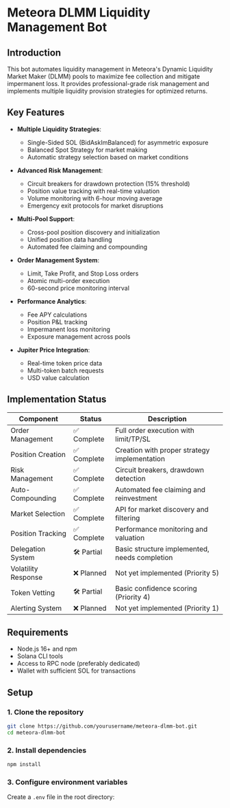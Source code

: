 # Meteora DLMM Liquidity Management Bot

## Introduction

This bot automates liquidity management in Meteora's Dynamic Liquidity Market Maker (DLMM) pools to maximize fee collection and mitigate impermanent loss. It provides professional-grade risk management and implements multiple liquidity provision strategies for optimized returns.

## Key Features

- **Multiple Liquidity Strategies**:
  - Single-Sided SOL (BidAskImBalanced) for asymmetric exposure
  - Balanced Spot Strategy for market making
  - Automatic strategy selection based on market conditions

- **Advanced Risk Management**:
  - Circuit breakers for drawdown protection (15% threshold)
  - Position value tracking with real-time valuation
  - Volume monitoring with 6-hour moving average
  - Emergency exit protocols for market disruptions

- **Multi-Pool Support**:
  - Cross-pool position discovery and initialization
  - Unified position data handling
  - Automated fee claiming and compounding

- **Order Management System**:
  - Limit, Take Profit, and Stop Loss orders
  - Atomic multi-order execution
  - 60-second price monitoring interval

- **Performance Analytics**:
  - Fee APY calculations
  - Position P&L tracking
  - Impermanent loss monitoring
  - Exposure management across pools

- **Jupiter Price Integration**:
  - Real-time token price data
  - Multi-token batch requests
  - USD value calculation

## Implementation Status

| Component | Status | Description |
|-----------|--------|-------------|
| Order Management | ✅ Complete | Full order execution with limit/TP/SL |
| Position Creation | ✅ Complete | Creation with proper strategy implementation |
| Risk Management | ✅ Complete | Circuit breakers, drawdown detection |
| Auto-Compounding | ✅ Complete | Automated fee claiming and reinvestment |
| Market Selection | ✅ Complete | API for market discovery and filtering |
| Position Tracking | ✅ Complete | Performance monitoring and valuation |
| Delegation System | 🛠 Partial | Basic structure implemented, needs completion |
| Volatility Response | ❌ Planned | Not yet implemented (Priority 5) |
| Token Vetting | 🛠 Partial | Basic confidence scoring (Priority 4) |
| Alerting System | ❌ Planned | Not yet implemented (Priority 1) |

## Requirements

- Node.js 16+ and npm
- Solana CLI tools
- Access to RPC node (preferably dedicated)
- Wallet with sufficient SOL for transactions

## Setup

### 1. Clone the repository

```bash
git clone https://github.com/yourusername/meteora-dlmm-bot.git
cd meteora-dlmm-bot
```

### 2. Install dependencies

```bash
npm install
```

### 3. Configure environment variables

Create a `.env` file in the root directory:

```